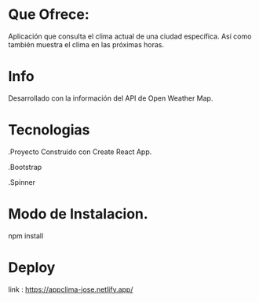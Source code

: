 
# Que Ofrece:
Aplicación que consulta el clima actual de una ciudad específica. Así como también muestra el clima en las próximas horas.

# Info
Desarrollado con la información del API de Open Weather Map. 

# Tecnologias
.Proyecto Construido con Create React App.

.Bootstrap

.Spinner

# Modo de Instalacion.

npm install

# Deploy

link : https://appclima-jose.netlify.app/

